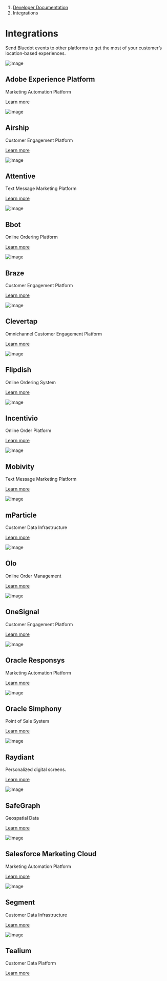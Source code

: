 1.  [Developer Documentation](https://docs.bluedot.io)
2.  Integrations

Integrations
============

Send Bluedot events to other platforms to get the most of your customer’s location-based experiences.

![image](https://docs.bluedot.io/wp-content/uploads/2021/11/adobe-experience-platform.jpg)

Adobe Experience Platform
-------------------------

Marketing Automation Platform

[Learn more](https://docs.bluedot.io/integrations/adobe-experience-platform-integration/)

![image](https://docs.bluedot.io/wp-content/uploads/2021/01/Airship.jpg)

Airship
-------

Customer Engagement Platform

[Learn more](https://docs.bluedot.io/integrations/airship-integration/)

![image](https://docs.bluedot.io/wp-content/uploads/2022/06/AttentiveLogo-e1656046793109.png)

Attentive
---------

Text Message Marketing Platform

[Learn more](https://docs.bluedot.io/integrations/attentive-integration/)

![image](https://docs.bluedot.io/wp-content/uploads/2022/08/bbot-logo-doc-site.png)

Bbot
----

Online Ordering Platform

[Learn more](https://docs.bluedot.io/integrations/bbot-integration/)

![image](https://docs.bluedot.io/wp-content/uploads/2021/01/Braze.jpg)

Braze
-----

Customer Engagement Platform

[Learn more](https://docs.bluedot.io/integrations/braze-integration/)

![image](https://docs.bluedot.io/wp-content/uploads/2021/01/Clevertap.jpg)

Clevertap
---------

Omnichannel Customer Engagement Platform

[Learn more](https://docs.bluedot.io/integrations/clevertap-integration/)

![image](https://docs.bluedot.io/wp-content/uploads/2022/10/flipdish_logo.png)

Flipdish
--------

Online Ordering System

[Learn more](https://docs.bluedot.io/integrations/flipdish-integration/)

![image](https://docs.bluedot.io/wp-content/uploads/2023/05/incentivio-docs-logo.jpg)

Incentivio
----------

Online Order Platform

[Learn more](https://docs.bluedot.io/integrations/incentivio-integration/)

![image](https://docs.bluedot.io/wp-content/uploads/2022/03/Mobivity.jpg)

Mobivity
--------

Text Message Marketing Platform

[Learn more](https://docs.bluedot.io/integrations/mobivity-integration/)

![image](https://docs.bluedot.io/wp-content/uploads/2021/01/mParticle.jpg)

mParticle
---------

Customer Data Infrastructure

[Learn more](https://docs.bluedot.io/integrations/mparticle-integration/)

![image](https://docs.bluedot.io/wp-content/uploads/2022/05/olo-logo-e1653006147132.jpg)

Olo
---

Online Order Management

[Learn more](https://docs.bluedot.io/integrations/olo-integration/)

![image](https://docs.bluedot.io/wp-content/uploads/2022/06/One-Signal-Logo-e1655949094402.png)

OneSignal
---------

Customer Engagement Platform

[Learn more](https://docs.bluedot.io/integrations/one-signal-integration/)

![image](https://docs.bluedot.io/wp-content/uploads/2021/01/Oracle.jpg)

Oracle Responsys
----------------

Marketing Automation Platform

[Learn more](https://docs.bluedot.io/integrations/oracle-integration/)

![image](https://docs.bluedot.io/wp-content/uploads/2021/01/Oracle.jpg)

Oracle Simphony
---------------

Point of Sale System

[Learn more](https://docs.bluedot.io/integrations/oracle-simphony-pos-integration/)

![image](https://docs.bluedot.io/wp-content/uploads/2022/07/Raydiant.jpg)

Raydiant
--------

Personalized digital screens.

[Learn more](https://docs.bluedot.io/integrations/raydiant-integration/)

![image](https://docs.bluedot.io/wp-content/uploads/2023/03/safegrahp_logo_docs.png)

SafeGraph
---------

Geospatial Data

[Learn more](https://docs.bluedot.io/integrations/safegraph-integration/)

![image](https://docs.bluedot.io/wp-content/uploads/2021/01/Salesforce.jpg)

Salesforce Marketing Cloud
--------------------------

Marketing Automation Platform

[Learn more](https://docs.bluedot.io/integrations/salesforce-integration/)

![image](https://docs.bluedot.io/wp-content/uploads/2021/06/segment-1-e1623221733847.png)

Segment
-------

Customer Data Infrastructure

[Learn more](https://docs.bluedot.io/integrations/segment-integration/)

![image](https://docs.bluedot.io/wp-content/uploads/2021/11/tealium-logo.jpg)

Tealium
-------

Customer Data Platform

[Learn more](https://docs.bluedot.io/integrations/tealium-integration/)